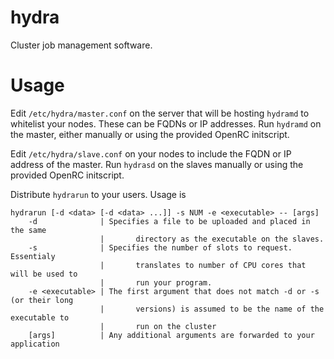 hydra
=====

Cluster job management software.

Usage
=====

Edit `/etc/hydra/master.conf` on the server that will be hosting `hydramd` to
whitelist your nodes. These can be FQDNs or IP addresses. Run `hydramd` on the
master, either manually or using the provided OpenRC initscript.

Edit `/etc/hydra/slave.conf` on your nodes to include the FQDN or IP address of
the master. Run `hydrasd` on the slaves manually or using the provided OpenRC
initscript.

Distribute `hydrarun` to your users. Usage is 
```
hydrarun [-d <data> [-d <data> ...]] -s NUM -e <executable> -- [args]
    -d  		    | Specifies a file to be uploaded and placed in the same 
                    |       directory as the executable on the slaves.
    -s              | Specifies the number of slots to request. Essentialy
                    |       translates to number of CPU cores that will be used to
                    |       run your program.
    -e <executable> | The first argument that does not match -d or -s (or their long
                    |       versions) is assumed to be the name of the executable to
                    |       run on the cluster
    [args]          | Any additional arguments are forwarded to your application


```
